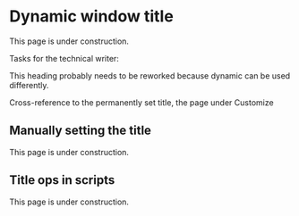 # Dynamic window title

This page is under construction.

Tasks for the technical writer:

This heading probably needs to be reworked because dynamic can be used differently.

Cross-reference to the permanently set title, the page under Customize

## Manually setting the title

This page is under construction.

## Title ops in scripts

This page is under construction.
